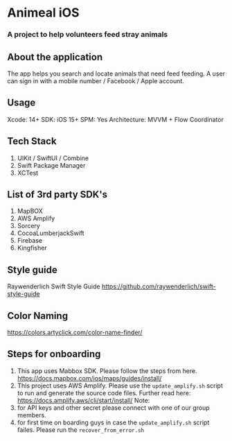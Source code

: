 # Animeal iOS
### A project to help volunteers feed stray animals


## About the application
The app helps you search and locate animals that need feed feeding. A user can sign in with a mobile number / Facebook / Apple account.

## Usage
Xcode: 14+
SDK: iOS 15+
SPM: Yes
Architecture: MVVM + Flow Coordinator


## Tech Stack
1. UIKit / SwiftUI / Combine
2. Swift Package Manager
3. XCTest

## List of 3rd party SDK's
1. MapBOX
2. AWS Amplify
3. Sorcery
4. CocoaLumberjackSwift
5. Firebase
6. Kingfisher


## Style guide
Raywenderlich Swift Style Guide https://github.com/raywenderlich/swift-style-guide

## Color Naming
https://colors.artyclick.com/color-name-finder/

## Steps for onboarding
1. This app uses Mabbox SDK. Please follow the steps from here. https://docs.mapbox.com/ios/maps/guides/install/
2. This project uses AWS Amplify. Please use the `update_amplify.sh` script to run and generate the source code files. Further read here: https://docs.amplify.aws/cli/start/install/
Note: 
1. for API keys and other secret please connect with one of our group members.
2. for first time on boarding guys in case the `update_amplify.sh` script failes. Please run the `recover_from_error.sh`
